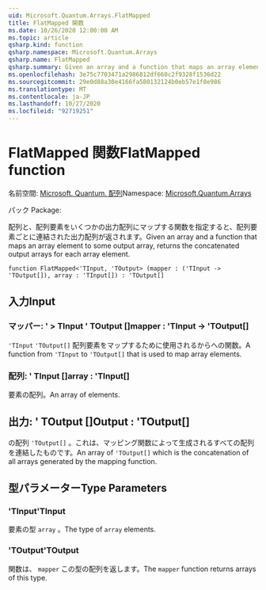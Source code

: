 ```yaml
---
uid: Microsoft.Quantum.Arrays.FlatMapped
title: FlatMapped 関数
ms.date: 10/26/2020 12:00:00 AM
ms.topic: article
qsharp.kind: function
qsharp.namespace: Microsoft.Quantum.Arrays
qsharp.name: FlatMapped
qsharp.summary: Given an array and a function that maps an array element to some output array, returns the concatenated output arrays for each array element.
ms.openlocfilehash: 3e75c7703471a2986812df660c2f9328f1536d22
ms.sourcegitcommit: 29e0d88a30e4166fa580132124b0eb57e1f0e986
ms.translationtype: MT
ms.contentlocale: ja-JP
ms.lasthandoff: 10/27/2020
ms.locfileid: "92719251"
---
```

# <a name="flatmapped-function"></a><span data-ttu-id="21d3a-102">FlatMapped 関数</span><span class="sxs-lookup"><span data-stu-id="21d3a-102">FlatMapped function</span></span>

<span data-ttu-id="21d3a-103">名前空間: [Microsoft. Quantum. 配列](xref:Microsoft.Quantum.Arrays)</span><span class="sxs-lookup"><span data-stu-id="21d3a-103">Namespace: [Microsoft.Quantum.Arrays](xref:Microsoft.Quantum.Arrays)</span></span>

<span data-ttu-id="21d3a-104">パック [](https://nuget.org/packages/)</span><span class="sxs-lookup"><span data-stu-id="21d3a-104">Package: [](https://nuget.org/packages/)</span></span>


<span data-ttu-id="21d3a-105">配列と、配列要素をいくつかの出力配列にマップする関数を指定すると、配列要素ごとに連結された出力配列が返されます。</span><span class="sxs-lookup"><span data-stu-id="21d3a-105">Given an array and a function that maps an array element to some output array, returns the concatenated output arrays for each array element.</span></span>

```qsharp
function FlatMapped<'TInput, 'TOutput> (mapper : ('TInput -> 'TOutput[]), array : 'TInput[]) : 'TOutput[]
```


## <a name="input"></a><span data-ttu-id="21d3a-106">入力</span><span class="sxs-lookup"><span data-stu-id="21d3a-106">Input</span></span>

### <a name="mapper--tinput---toutput"></a><span data-ttu-id="21d3a-107">マッパー: ' > TInput ' TOutput []</span><span class="sxs-lookup"><span data-stu-id="21d3a-107">mapper : 'TInput -> 'TOutput[]</span></span>

<span data-ttu-id="21d3a-108">`'TInput` `'TOutput[]` 配列要素をマップするために使用されるからへの関数。</span><span class="sxs-lookup"><span data-stu-id="21d3a-108">A function from `'TInput` to `'TOutput[]` that is used to map array elements.</span></span>


### <a name="array--tinput"></a><span data-ttu-id="21d3a-109">配列: ' TInput []</span><span class="sxs-lookup"><span data-stu-id="21d3a-109">array : 'TInput[]</span></span>

<span data-ttu-id="21d3a-110">要素の配列。</span><span class="sxs-lookup"><span data-stu-id="21d3a-110">An array of elements.</span></span>



## <a name="output--toutput"></a><span data-ttu-id="21d3a-111">出力: ' TOutput []</span><span class="sxs-lookup"><span data-stu-id="21d3a-111">Output : 'TOutput[]</span></span>

<span data-ttu-id="21d3a-112">の配列 `'TOutput[]` 。これは、マッピング関数によって生成されるすべての配列を連結したものです。</span><span class="sxs-lookup"><span data-stu-id="21d3a-112">An array of `'TOutput[]` which is the concatenation of all arrays generated by the mapping function.</span></span>

## <a name="type-parameters"></a><span data-ttu-id="21d3a-113">型パラメーター</span><span class="sxs-lookup"><span data-stu-id="21d3a-113">Type Parameters</span></span>

### <a name="tinput"></a><span data-ttu-id="21d3a-114">'TInput</span><span class="sxs-lookup"><span data-stu-id="21d3a-114">'TInput</span></span>

<span data-ttu-id="21d3a-115">要素の型 `array` 。</span><span class="sxs-lookup"><span data-stu-id="21d3a-115">The type of `array` elements.</span></span>
### <a name="toutput"></a><span data-ttu-id="21d3a-116">'TOutput</span><span class="sxs-lookup"><span data-stu-id="21d3a-116">'TOutput</span></span>

<span data-ttu-id="21d3a-117">関数は、 `mapper` この型の配列を返します。</span><span class="sxs-lookup"><span data-stu-id="21d3a-117">The `mapper` function returns arrays of this type.</span></span>